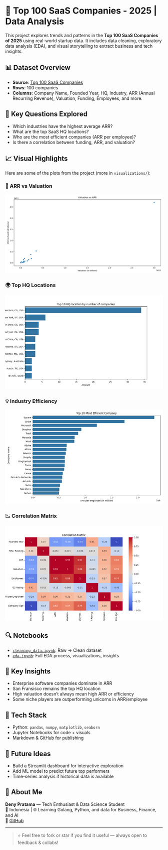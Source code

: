 # 🚀 Top 100 SaaS Companies - 2025 | Data Analysis

This project explores trends and patterns in the **Top 100 SaaS Companies of 2025** using real-world startup data. It includes data cleaning, exploratory data analysis (EDA), and visual storytelling to extract business and tech insights.


## 📊 Dataset Overview

- **Source**: [Top 100 SaaS Companies](https://www.kaggle.com/datasets/shreyasdasari7/top-100-saas-companiesstartups)
- **Rows**: 100 companies
- **Columns**: Company Name, Founded Year, HQ, Industry, ARR (Annual Recurring Revenue), Valuation, Funding, Employees, and more.

## 📌 Key Questions Explored

- Which industries have the highest average ARR?
- What are the top SaaS HQ locations?
- Who are the most efficient companies (ARR per employee)?
- Is there a correlation between funding, ARR, and valuation?

## 📈 Visual Highlights

Here are some of the plots from the project (more in `visualizations/`):

### 🔗 ARR vs Valuation
![Total ARR vs Valuation](visualizations/valuation_vs_arr.png)

### 🌍 Top HQ Locations
![Top 10 HQ Locations](visualizations/top_10_hq_location.png)

### 💡 Industry Efficiency
![ARR per Employee](visualizations/top_20_efficient_companies_by_arr.png)

### 📉 Correlation Matrix
![Correlation Matrix](visualizations/correlation_matrix.png)

## 🔍 Notebooks

- [`cleaning_data.ipynb`](notebook/cleaning_data.ipynb): Raw → Clean dataset
- [`eda.ipynb`](notebook/eda.ipynb): Full EDA process, visualizations, insights

## 🧠 Key Insights

- Enterprise software companies dominate in ARR
- San Fransisco remains the top HQ location
- High valuation doesn’t always mean high ARR or efficiency
- Some niche players are outperforming unicorns in ARR/employee

## 🧰 Tech Stack

- Python: `pandas`, `numpy`, `matplotlib`, `seaborn`
- Jupyter Notebooks for code + visuals
- Markdown & GitHub for publishing

## 🚀 Future Ideas

- Build a Streamlit dashboard for interactive exploration
- Add ML model to predict future top performers
- Time-series analysis if historical data is available

## 🙋 About Me

**Deny Pratama** — Tech Enthusiast & Data Science Student  
📍 Indonesia | 🌐 Learning Golang, Python, and data for Business, Finance, and AI  
🐙 [GitHub](https://github.com/denypratamas)

---

> ⭐ Feel free to fork or star if you find it useful — always open to feedback & collabs!
